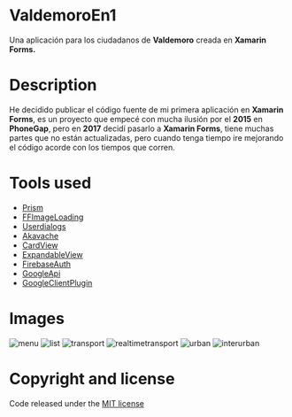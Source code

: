 # ValdemoroEn1
Una aplicación para los ciudadanos de **Valdemoro** creada en **Xamarin Forms.**

# Description
He decidido publicar el código fuente de mi primera aplicación en **Xamarin Forms**, es un proyecto que empecé con mucha ilusión por el **2015** en **PhoneGap**, pero en **2017** decidí pasarlo a **Xamarin Forms**, tiene muchas partes que no están actualizadas, pero cuando tenga tiempo ire mejorando el código acorde con los tiempos que corren.

# Tools used
* [Prism](https://github.com/PrismLibrary/Prism)
* [FFImageLoading](https://github.com/luberda-molinet/FFImageLoading)
* [Userdialogs](https://github.com/aritchie/userdialogs)
* [Akavache](https://github.com/reactiveui/Akavache)
* [CardView](https://github.com/AndreiMisiukevich/CardView)
* [ExpandableView](https://github.com/AndreiMisiukevich/ExpandableView)
* [FirebaseAuth](https://github.com/f-miyu/Plugin.FirebaseAuth)
* [GoogleApi](https://github.com/vivet/GoogleApi)
* [GoogleClientPlugin](https://github.com/CrossGeeks/GoogleClientPlugin)

# Images
![menu](/images/menu.png?raw=true)  ![list](/images/list.png?raw=true)
![transport](/images/transport.png?raw=true)  ![realtimetransport](/images/realtimetransport.png?raw=true)
![urban](/images/urban.png?raw=true)  ![interurban](/images/interurban.png?raw=true)

# Copyright and license
Code released under the [MIT license](https://opensource.org/licenses/MIT)
